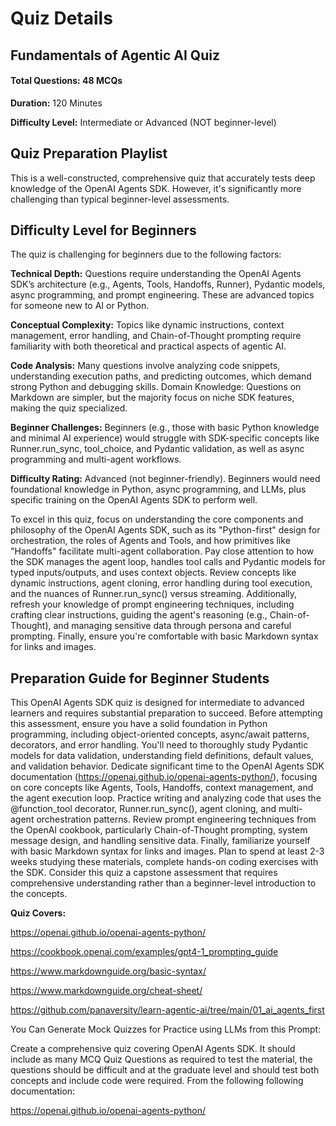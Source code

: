 #  Quiz Details
## Fundamentals of Agentic AI Quiz
#### Total Questions: 48 MCQs

**Duration:** 120 Minutes

**Difficulty Level:** Intermediate or Advanced (NOT beginner-level)

## Quiz Preparation Playlist

This is a well-constructed, comprehensive quiz that accurately tests deep knowledge of the OpenAI Agents SDK. However, it's significantly more challenging than typical beginner-level assessments.

##  Difficulty Level for Beginners

The quiz is challenging for beginners due to the following factors:

**Technical Depth:** Questions require understanding the OpenAI Agents SDK’s architecture (e.g., Agents, Tools, Handoffs, Runner), Pydantic models, async programming, and prompt engineering. These are advanced topics for someone new to AI or Python.

**Conceptual Complexity:** Topics like dynamic instructions, context management, error handling, and Chain-of-Thought prompting require familiarity with both theoretical and practical aspects of agentic AI.

**Code Analysis:** Many questions involve analyzing code snippets, understanding execution paths, and predicting outcomes, which demand strong Python and debugging skills. Domain Knowledge: Questions on Markdown are simpler, but the majority focus on niche SDK features, making the quiz specialized.

**Beginner Challenges:** Beginners (e.g., those with basic Python knowledge and minimal AI experience) would struggle with SDK-specific concepts like Runner.run_sync, tool_choice, and Pydantic validation, as well as async programming and multi-agent workflows.

**Difficulty Rating:** Advanced (not beginner-friendly). Beginners would need foundational knowledge in Python, async programming, and LLMs, plus specific training on the OpenAI Agents SDK to perform well.

To excel in this quiz, focus on understanding the core components and philosophy of the OpenAI Agents SDK, such as its "Python-first" design for orchestration, the roles of Agents and Tools, and how primitives like "Handoffs" facilitate multi-agent collaboration. Pay close attention to how the SDK manages the agent loop, handles tool calls and Pydantic models for typed inputs/outputs, and uses context objects. Review concepts like dynamic instructions, agent cloning, error handling during tool execution, and the nuances of Runner.run_sync() versus streaming. Additionally, refresh your knowledge of prompt engineering techniques, including crafting clear instructions, guiding the agent's reasoning (e.g., Chain-of-Thought), and managing sensitive data through persona and careful prompting. Finally, ensure you're comfortable with basic Markdown syntax for links and images.

## Preparation Guide for Beginner Students

This OpenAI Agents SDK quiz is designed for intermediate to advanced learners and requires substantial preparation to succeed. Before attempting this assessment, ensure you have a solid foundation in Python programming, including object-oriented concepts, async/await patterns, decorators, and error handling. You'll need to thoroughly study Pydantic models for data validation, understanding field definitions, default values, and validation behavior. Dedicate significant time to the OpenAI Agents SDK documentation (https://openai.github.io/openai-agents-python/), focusing on core concepts like Agents, Tools, Handoffs, context management, and the agent execution loop. Practice writing and analyzing code that uses the @function_tool decorator, Runner.run_sync(), agent cloning, and multi-agent orchestration patterns. Review prompt engineering techniques from the OpenAI cookbook, particularly Chain-of-Thought prompting, system message design, and handling sensitive data. Finally, familiarize yourself with basic Markdown syntax for links and images. Plan to spend at least 2-3 weeks studying these materials, complete hands-on coding exercises with the SDK. Consider this quiz a capstone assessment that requires comprehensive understanding rather than a beginner-level introduction to the concepts.

**Quiz Covers:**

https://openai.github.io/openai-agents-python/

https://cookbook.openai.com/examples/gpt4-1_prompting_guide

https://www.markdownguide.org/basic-syntax/

https://www.markdownguide.org/cheat-sheet/

https://github.com/panaversity/learn-agentic-ai/tree/main/01_ai_agents_first

You Can Generate Mock Quizzes for Practice using LLMs from this Prompt:

Create a comprehensive quiz covering OpenAI Agents SDK. It should include as many MCQ Quiz Questions as required to test the material, the questions should be difficult and at the graduate level and should test both concepts and include code were required. From the following following documentation:

https://openai.github.io/openai-agents-python/